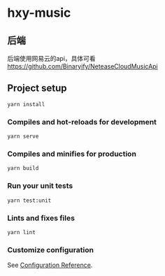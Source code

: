 # hxy-music

## 后端
后端使用网易云的api，具体可看<https://github.com/Binaryify/NeteaseCloudMusicApi>
## Project setup
```
yarn install
```

### Compiles and hot-reloads for development
```
yarn serve
```

### Compiles and minifies for production
```
yarn build
```

### Run your unit tests
```
yarn test:unit
```

### Lints and fixes files
```
yarn lint
```

### Customize configuration
See [Configuration Reference](https://cli.vuejs.org/config/).
